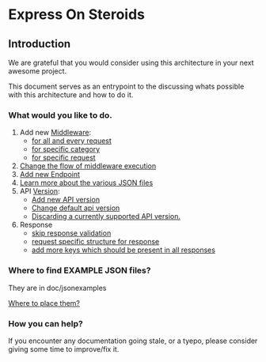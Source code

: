 # Express On Steroids
## Introduction
We are grateful that you would consider using this architecture in your next awesome project.

This document serves as an entrypoint to the discussing whats possible with this architecture and how to do it.

### What would you like to do.
1. Add new [Middleware](./customMiddlewaring.md):
    * [for all and every request](./customMiddlewaring.md#adding-a-middleware-for-all-and-every-request)
    * [for specific category](./customMiddlewaring.md#adding-a-middleware-for-all-and-every-request-to-a-specific-category-of-requests)
    * [for specific request](./customMiddlewaring.md#adding-a-middleware-for-a-specific-request)
2. [Change the flow of middleware execution](./customMiddlewaring.md#configuring-middleware)
3. [Add new Endpoint](./addNewEndpoint.md)
4. [Learn more about the various JSON files](./jsonFilesDoc.md)
5. API [Version](./apiVersioning.md):
    * [Add new API version](./apiVersioning.md#adding-new-api-version)
    * [Change default api version](./apiVersioning.md#changing-default-api-version)
    * [Discarding a currently supported API version.](./apiVersioning.md#discarding-a-currently-supported-api-version)
6. Response
    * [skip response validation](./jsonFilesDoc.md#configresponserequiredkeys)
    * [request specific structure for response](./jsonFilesDoc.md#response-schema)
    * [add more keys which should be present in all responses](./jsonFilesDoc.md#configresponserequiredkeys)

### Where to find EXAMPLE JSON files?
They are in doc/jsonexamples  

[Where to place them?](./jsonFilesDoc.md) 

### How you can help?
If you encounter any documentation going stale, or a tyepo, please consider giving some time to improve/fix it. 
